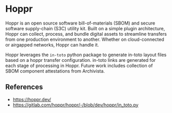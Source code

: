 # Hoppr

Hoppr is an open source software bill-of-materials (SBOM) and secure software
supply-chain (S3C) utility kit. Built on a simple plugin architecture, Hoppr
can collect, process, and bundle digital assets to streamline transfers
from one production environment to another. Whether on cloud-connected or
airgapped networks, Hoppr can handle it.

Hoppr leverages the `in-toto` python package to generate in-toto layout
files based on a hoppr transfer configuration. in-toto links are generated
for each stage of processing in Hoppr. Future work includes collection of
SBOM component attestations from Archivista.

## References

* https://hoppr.dev/
* https://gitlab.com/hoppr/hoppr/-/blob/dev/hoppr/in_toto.py